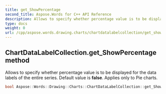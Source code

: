 ```yaml
---
title: get_ShowPercentage
second_title: Aspose.Words for C++ API Reference
description: Allows to specify whether percentage value is to be displayed for the data labels of the entire series. Default value is false. Applies only to Pie charts. 
type: docs
weight: 0
url: /cpp/aspose.words.drawing.charts/chartdatalabelcollection/get_showpercentage/
---
```

## ChartDataLabelCollection.get_ShowPercentage method


Allows to specify whether percentage value is to be displayed for the data labels of the entire series. Default value is **false**. Applies only to Pie charts.

```cpp
bool Aspose::Words::Drawing::Charts::ChartDataLabelCollection::get_ShowPercentage()
```

